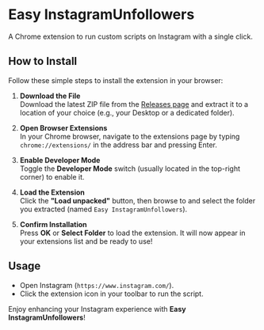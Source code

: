 # Easy InstagramUnfollowers

A Chrome extension to run custom scripts on Instagram with a single click.

## How to Install

Follow these simple steps to install the extension in your browser:

1. **Download the File**  
   Download the latest ZIP file from the [Releases page](https://github.com/juancruzdal/InstagramUnfollowers/releases) and extract it to a location of your choice (e.g., your Desktop or a dedicated folder).

2. **Open Browser Extensions**  
   In your Chrome browser, navigate to the extensions page by typing `chrome://extensions/` in the address bar and pressing Enter.

3. **Enable Developer Mode**  
   Toggle the **Developer Mode** switch (usually located in the top-right corner) to enable it.

4. **Load the Extension**  
   Click the **"Load unpacked"** button, then browse to and select the folder you extracted (named `Easy InstagramUnfollowers`).

5. **Confirm Installation**  
   Press **OK** or **Select Folder** to load the extension. It will now appear in your extensions list and be ready to use!

## Usage
- Open Instagram (`https://www.instagram.com/`).
- Click the extension icon in your toolbar to run the script.

Enjoy enhancing your Instagram experience with **Easy InstagramUnfollowers**!
